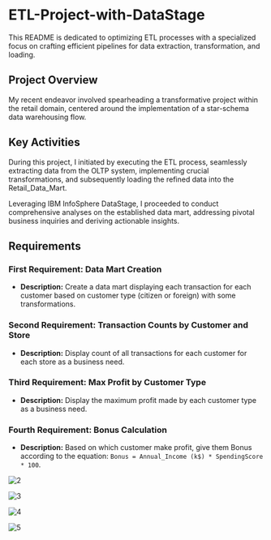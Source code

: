 # ETL-Project-with-DataStage

This README is dedicated to optimizing ETL processes with a specialized focus on crafting efficient pipelines for data extraction, transformation, and loading.

## Project Overview

My recent endeavor involved spearheading a transformative project within the retail domain, centered around the implementation of a star-schema data warehousing flow.

## Key Activities

During this project, I initiated by executing the ETL process, seamlessly extracting data from the OLTP system, implementing crucial transformations, and subsequently loading the refined data into the Retail_Data_Mart. 

Leveraging IBM InfoSphere DataStage, I proceeded to conduct comprehensive analyses on the established data mart, addressing pivotal business inquiries and deriving actionable insights.

## Requirements

### First Requirement: Data Mart Creation

- **Description:** Create a data mart displaying each transaction for each customer based on customer type (citizen or foreign) with some transformations.

### Second Requirement: Transaction Counts by Customer and Store

- **Description:** Display count of all transactions for each customer for each store as a business need.

### Third Requirement: Max Profit by Customer Type

- **Description:** Display the maximum profit made by each customer type as a business need.

### Fourth Requirement: Bonus Calculation

- **Description:** Based on which customer make profit, give them Bonus according to the equation: `Bonus = Annual_Income (k$) * SpendingScore * 100`.





![2](https://github.com/Mostafa2096/ETL-Project-with-DataStage/assets/106194954/571a4b37-d686-4aa5-9e14-85ddcdcbc479)

![3](https://github.com/Mostafa2096/ETL-Project-with-DataStage/assets/106194954/989a39df-7225-4463-b4d1-9845aeb7d0a3)

![4](https://github.com/Mostafa2096/ETL-Project-with-DataStage/assets/106194954/71c0f4b0-47e2-4416-8d30-45dd602c0f6c)

![5](https://github.com/Mostafa2096/ETL-Project-with-DataStage/assets/106194954/e51a7f22-0120-48d7-810a-a4c95933273d)
